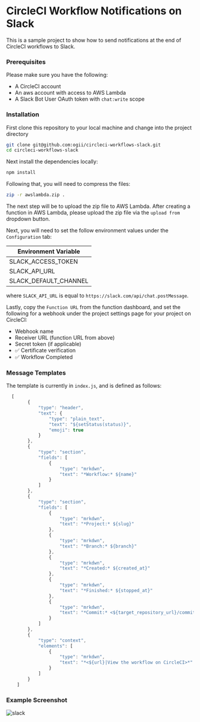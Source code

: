 # CircleCI Workflow Notifications on Slack
This is a sample project to show how to send notifications at the end of CircleCI workflows to Slack.

### Prerequisites

Please make sure you have the following:

* A CircleCI account
* An aws account with access to AWS Lambda
* A Slack Bot User OAuth token with `chat:write` scope

### Installation

First clone this repository to your local machine and change into the project directory

```bash
git clone git@github.com:ogii/circleci-workflows-slack.git
cd circleci-workflows-slack
```

Next install the dependencies locally:

```bash
npm install
```

Following that, you will need to compress the files:

```bash
zip -r awslambda.zip .
```

The next step will be to upload the zip file to AWS Lambda. After creating a function in AWS Lambda, please upload the zip file via the `upload from` dropdown button.

Next, you will need to set the follow environment values under the `Configuration` tab:

| Environment Variable  |
|-----------------------|
| SLACK_ACCESS_TOKEN    |
| SLACK_API_URL         |
| SLACK_DEFAULT_CHANNEL |

where `SLACK_API_URL` is equal to `https://slack.com/api/chat.postMessage`.

Lastly, copy the `Function URL` from the function dashboard, and set the following for a webhook under the project settings page for your project on CircleCI:

* Webhook name
* Receiver URL (function URL from above)
* Secret token (if applicable)
* ✅ Certificate verification
* ✅ Workflow Completed

### Message Templates

The template is currently in `index.js`, and is defined as follows:

```javascript
  [
		{
			"type": "header",
			"text": {
				"type": "plain_text",
				"text": "${setStatus(status)}",
				"emoji": true
			}
		},
		{
			"type": "section",
			"fields": [
				{
					"type": "mrkdwn",
					"text": "*Workflow:* ${name}"
				}
			]
		},
		{
			"type": "section",
			"fields": [
				{
					"type": "mrkdwn",
					"text": "*Project:* ${slug}"
				},
				{
					"type": "mrkdwn",
					"text": "*Branch:* ${branch}"
				},
				{
					"type": "mrkdwn",
					"text": "*Created:* ${created_at}"
				},
				{
					"type": "mrkdwn",
					"text": "*Finished:* ${stopped_at}"
				},
				{
					"type": "mrkdwn",
					"text": "*Commit:* <${target_repository_url}/commit/${revision}|${revision}>"
				}
			]
		},
		{
			"type": "context",
			"elements": [
				{
					"type": "mrkdwn",
					"text": "*<${url}|View the workflow on CircleCI>*"
				}
			]
		}
	]
```

### Example Screenshot

![slack](https://user-images.githubusercontent.com/640433/194282481-d6e7bd1f-31c1-4c83-b532-cb5b87d1a677.png)

